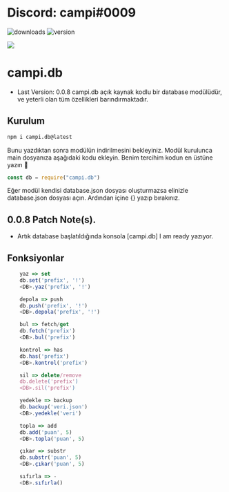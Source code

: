 # Discord: campi#0009

![downloads](https://img.shields.io/npm/dt/campi.db) ![version](https://img.shields.io/npm/v/campi.db?color=%2351F9C0&label=version)

<img src="https://nodei.co/npm/campi.db.png?downloads=true&downloadRank=true&stars=true">

# campi.db
* Last Version: 0.0.8
campi.db açık kaynak kodlu bir database modülüdür,
ve yeterli olan tüm özellikleri barındırmaktadır.


## Kurulum
```bash
npm i campi.db@latest
```

Bunu yazdıktan sonra modülün indirilmesini bekleyiniz. Modül kurulunca main dosyanıza aşağıdaki kodu ekleyin. Benim tercihim kodun en üstüne yazın 💖

```javascript
const db = require("campi.db")
```

Eğer modül kendisi database.json dosyası oluşturmazsa elinizle database.json dosyası açın.
Ardından içine {} yazıp bırakınız.

## 0.0.8 Patch Note(s).

* Artık database başlatıldığında konsola [campi.db] I am ready yazıyor.


## Fonksiyonlar

```javascript
    yaz => set
    db.set('prefix', '!')
    <DB>.yaz('prefix', '!')
```

```javascript
    depola => push
    db.push('prefix', '!')
    <DB>.depola('prefix', '!')
```
    
```javascript
    bul => fetch/get 
    db.fetch('prefix')
    <DB>.bul('prefix')
```

```javascript
    kontrol => has
    db.has('prefix')
    <DB>.kontrol('prefix')
```

```javascript
    sil => delete/remove
    db.delete('prefix')
    <DB>.sil('prefix')
```

```javascript
    yedekle => backup
    db.backup('veri.json')
    <DB>.yedekle('veri')
```
    
```javascript
    topla => add
    db.add('puan', 5)
    <DB>.topla('puan', 5)
```

```javascript
    çıkar => substr
    db.substr('puan', 5)
    <DB>.çıkar('puan', 5)
```

```javascript
    sıfırla => -
    <DB>.sıfırla()
```
